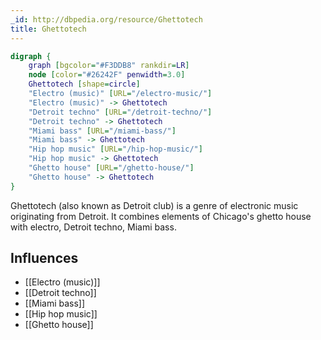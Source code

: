 ```yaml
---
_id: http://dbpedia.org/resource/Ghettotech
title: Ghettotech
---
```


```dot
digraph {
	graph [bgcolor="#F3DDB8" rankdir=LR]
	node [color="#26242F" penwidth=3.0]
	Ghettotech [shape=circle]
	"Electro (music)" [URL="/electro-music/"]
	"Electro (music)" -> Ghettotech
	"Detroit techno" [URL="/detroit-techno/"]
	"Detroit techno" -> Ghettotech
	"Miami bass" [URL="/miami-bass/"]
	"Miami bass" -> Ghettotech
	"Hip hop music" [URL="/hip-hop-music/"]
	"Hip hop music" -> Ghettotech
	"Ghetto house" [URL="/ghetto-house/"]
	"Ghetto house" -> Ghettotech
}
```

Ghettotech (also known as Detroit club) is a genre of electronic music originating from Detroit. It combines elements of Chicago's ghetto house with electro, Detroit techno, Miami bass.

## Influences
- [[Electro (music)]]
- [[Detroit techno]]
- [[Miami bass]]
- [[Hip hop music]]
- [[Ghetto house]]
